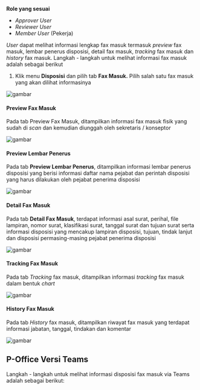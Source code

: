 **Role yang sesuai**

- *Approver User*
- *Reviewer User*
- *Member User* (Pekerja)

*User* dapat melihat informasi lengkap fax masuk termasuk *preview* fax masuk, lembar penerus disposisi, detail fax masuk, *tracking* fax masuk dan *history* fax masuk. Langkah - langkah untuk melihat informasi fax masuk adalah sebagai berikut

1. Klik menu **Disposisi** dan pilih tab **Fax Masuk.** Pilih salah satu fax masuk yang akan dilihat informasinya

![gambar](SC_FaxMasuk/FM38.png)

#### **Preview Fax Masuk**

Pada tab Preview Fax Masuk, ditampilkan informasi fax masuk fisik yang sudah di *scan* dan kemudian diunggah oleh sekretaris / konseptor

![gambar](SC_FaxMasuk/FM39.png)

#### **Preview Lembar Penerus**

Pada tab **Preview Lembar Penerus**, ditampilkan informasi lembar penerus disposisi yang berisi informasi daftar nama pejabat dan perintah disposisi yang harus dilakukan oleh pejabat penerima disposisi

![gambar](SC_FaxMasuk/FM40.png)

#### **Detail Fax Masuk**

Pada tab **Detail Fax Masuk**, terdapat informasi asal surat, perihal, file lampiran, nomor surat, klasifikasi surat, tanggal surat dan tujuan surat serta informasi disposisi yang mencakup lampiran disposisi, tujuan, tindak lanjut dan disposisi permasing-masing pejabat penerima disposisi

![gambar](SC_FaxMasuk/FM41.png)

#### **Tracking Fax Masuk**

Pada tab *Tracking* fax masuk, ditampilkan informasi *tracking* fax masuk dalam bentuk *chart*

![gambar](SC_FaxMasuk/FM42.png)

#### **History Fax Masuk**

Pada tab *History* fax masuk, ditampilkan riwayat fax masuk yang terdapat informasi jabatan, tanggal, tindakan dan komentar

![gambar](SC_FaxMasuk/FM43.png)


## **P-Office Versi Teams**

Langkah - langkah untuk melihat informasi disposisi fax masuk via Teams adalah sebagai berikut: